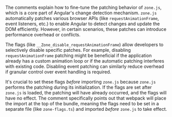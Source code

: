 The comments explain how to fine-tune the patching behavior of `zone.js`, which is a core part of Angular's change detection mechanism. `zone.js` automatically patches various browser APIs (like `requestAnimationFrame`, event listeners, etc.) to enable Angular to detect changes and update the DOM efficiently. However, in certain scenarios, these patches can introduce performance overhead or conflicts.

The flags (like `__Zone_disable_requestAnimationFrame`) allow developers to selectively disable specific patches. For example, disabling `requestAnimationFrame` patching might be beneficial if the application already has a custom animation loop or if the automatic patching interferes with existing code. Disabling event patching can similarly reduce overhead if granular control over event handling is required.

It's crucial to set these flags *before* importing `zone.js` because `zone.js` performs the patching during its initialization. If the flags are set after `zone.js` is loaded, the patching will have already occurred, and the flags will have no effect.  The comment specifically points out that webpack will place the import at the top of the bundle, meaning the flags need to be set in a separate file (like `zone-flags.ts`) and imported *before* `zone.js` to take effect.